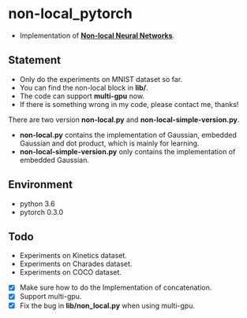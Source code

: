 # non-local_pytorch
- Implementation of [**Non-local Neural Networks**](https://arxiv.org/abs/1711.07971).

## Statement
- Only do the experiments on MNIST dataset so far.
- You can find the non-local block in **lib/**. 
- The code can support **multi-gpu** now.
- If there is something wrong in my code, please contact me, thanks!

There are two version **non-local.py** and **non-local-simple-version.py**. 

- **non-local.py** contains the implementation of Gaussian, embedded Gaussian and  dot product, which is mainly for learning.
- **non-local-simple-version.py** only contains  the implementation of embedded Gaussian.

## Environment
- python 3.6
- pytorch 0.3.0

## Todo
- Experiments on Kinetics dataset.
- Experiments on Charades dataset.
- Experiments on COCO dataset.
- [x] Make sure how to do the Implementation of concatenation.
- [x] Support multi-gpu.
- [x] Fix the bug in **lib/non_local.py** when using multi-gpu.